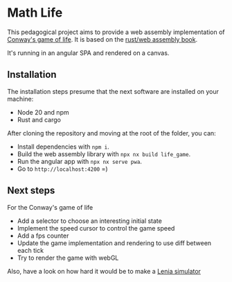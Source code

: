 # Math Life

This pedagogical project aims to provide a web assembly implementation of [Conway's game of life](https://en.wikipedia.org/wiki/Conway%27s_Game_of_Life). It is based on the [rust/web assembly book](https://rustwasm.github.io/docs/book/introduction.html).

It's running in an angular SPA and rendered on a canvas.

## Installation

The installation steps presume that the next software are installed on your machine:

- Node 20 and npm
- Rust and cargo

After cloning the repository and moving at the root of the folder, you can:

- Install dependencies with `npm i`.
- Build the web assembly library with `npx nx build life_game`.
- Run the angular app with `npx nx serve pwa`.
- Go to `http://localhost:4200` =)

## Next steps

For the Conway's game of life

- Add a selector to choose an interesting initial state
- Implement the speed cursor to control the game speed
- Add a fps counter
- Update the game implementation and rendering to use diff between each tick
- Try to render the game with webGL

Also, have a look on how hard it would be to make a [Lenia simulator](https://chakazul.github.io/lenia.html)
